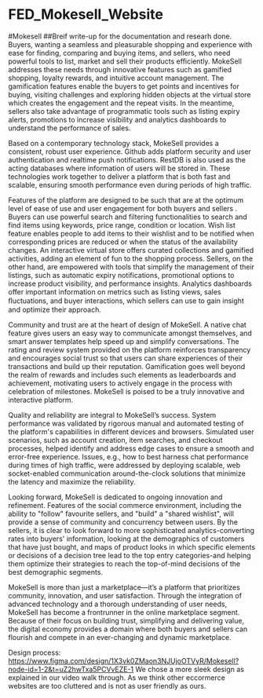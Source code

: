 # FED_Mokesell_Website
#Mokesell
##Breif write-up for the documentation and researh done.
Buyers, wanting a seamless and pleasurable shopping and experience with ease for finding, comparing and buying items, and sellers, who need powerful tools to list, market and sell their products efficiently. MokeSell addresses these needs through innovative features such as gamified shopping, loyalty rewards, and intuitive account management. The gamification features enable the buyers to get points and incentives for buying, visiting challenges and exploring hidden objects at the virtual store which creates the engagement and the repeat visits. In the meantime, sellers also take advantage of programmatic tools such as listing expiry alerts, promotions to increase visibility and analytics dashboards to understand the performance of sales.

Based on a contemporary technology stack, MokeSell provides a consistent, robust user experience. Github adds platform security and user authentication and realtime push notifications. RestDB is also used as the acting databases where information of users will be stored in. These technologies work together to deliver a platform that is both fast and scalable, ensuring smooth performance even during periods of high traffic.

Features of the platform are designed to be such that are at the optimum level of ease of use and user engagement for both buyers and sellers . Buyers can use powerful search and filtering functionalities to search and find items using keywords, price range, condition or location. Wish list feature enables people to add items to their wishlist and to be notified when corresponding prices are reduced or when the status of the availability changes. An interactive virtual store offers curated collections and gamified activities, adding an element of fun to the shopping process. Sellers, on the other hand, are empowered with tools that simplify the management of their listings, such as automatic expiry notifications, promotional options to increase product visibility, and performance insights. Analytics dashboards offer important information on metrics such as listing views, sales ﬂuctuations, and buyer interactions, which sellers can use to gain insight and optimize their approach.

Community and trust are at the heart of design of MokeSell. A native chat feature gives users an easy way to communicate amongst themselves, and smart answer templates help speed up and simplify conversations. The rating and review system provided on the platform reinforces transparency and encourages social trust so that users can share experiences of their transactions and build up their reputation. Gamification goes well beyond the realm of rewards and includes such elements as leaderboards and achievement, motivating users to actively engage in the process with celebration of milestones. MokeSell is poised to be a truly innovative and interactive platform.

Quality and reliability are integral to MokeSell’s success. System performance was validated by rigorous manual and automated testing of the platform's capabilities in different devices and browsers. Simulated user scenarios, such as account creation, item searches, and checkout processes, helped identify and address edge cases to ensure a smooth and error-free experience. Issues, e.g., how to best harness chat performance during times of high traffic, were addressed by deploying scalable, web socket-enabled communication around-the-clock solutions that minimize the latency and maximize the reliability. 

Looking forward, MokeSell is dedicated to ongoing innovation and refinement. Features of the social commerce environment, including the ability to "follow" favourite sellers, and "build" a "shared wishlist", will provide a sense of community and concurrency between users. By the sellers, it is clear to look forward to more sophisticated analytics-converting rates into buyers' information, looking at the demographics of customers that have just bought, and maps of product looks in which specific elements or decisions of a decision tree lead to the top entry categories-and helping them optimize their strategies to reach the top-of-mind decisions of the best demographic segments.

MokeSell is more than just a marketplace—it’s a platform that prioritizes community, innovation, and user satisfaction. Through the integration of advanced technology and a thorough understanding of user needs, MokeSell has become a frontrunner in the online marketplace segment. Because of their focus on building trust, simplifying and delivering value, the digital economy provides a domain where both buyers and sellers can flourish and compete in an ever-changing and dynamic marketplace.

Design process:
https://www.figma.com/design/1X3vk0ZMaon3NJUjoOTVyR/Mokesell?node-id=1-2&t=uZ2hwTxa5PCVvEZE-1
We chose a more sleek design as explained in our video walk through. As we think other eccormerce websites are too cluttered and is not as user friendly as ours.

